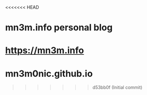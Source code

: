 <<<<<<< HEAD
# mn3m.info personal blog

https://mn3m.info
=======
# mn3m0nic.github.io
>>>>>>> d53bb0f (Initial commit)
